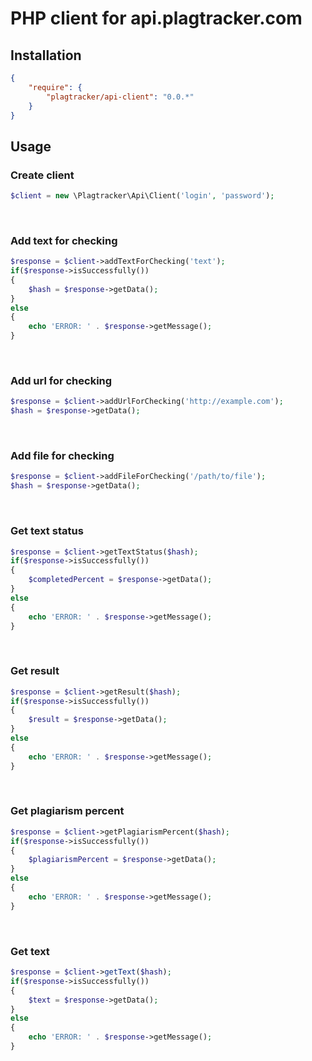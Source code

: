 # PHP client for api.plagtracker.com

Installation
----------------------

```json
{
    "require": {
        "plagtracker/api-client": "0.0.*"
    }
}
```

Usage
----------------------

### Create client
```php
$client = new \Plagtracker\Api\Client('login', 'password');
```
<br>

### Add text for checking
```php
$response = $client->addTextForChecking('text');
if($response->isSuccessfully())
{
    $hash = $response->getData();
}
else
{
    echo 'ERROR: ' . $response->getMessage();
}
```
<br>

### Add url for checking
```php
$response = $client->addUrlForChecking('http://example.com');
$hash = $response->getData();
```
<br>

### Add file for checking
```php
$response = $client->addFileForChecking('/path/to/file');
$hash = $response->getData();
```
<br>

### Get text status
```php
$response = $client->getTextStatus($hash);
if($response->isSuccessfully())
{
    $completedPercent = $response->getData();
}
else
{
    echo 'ERROR: ' . $response->getMessage();
}
```
<br>

### Get result
```php
$response = $client->getResult($hash);
if($response->isSuccessfully())
{
    $result = $response->getData();
}
else
{
    echo 'ERROR: ' . $response->getMessage();
}
```
<br>

### Get plagiarism percent
```php
$response = $client->getPlagiarismPercent($hash);
if($response->isSuccessfully())
{
    $plagiarismPercent = $response->getData();
}
else
{
    echo 'ERROR: ' . $response->getMessage();
}
```
<br>

### Get text
```php
$response = $client->getText($hash);
if($response->isSuccessfully())
{
    $text = $response->getData();
}
else
{
    echo 'ERROR: ' . $response->getMessage();
}
```
<br>
